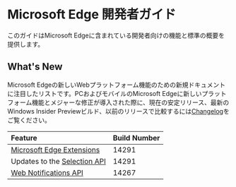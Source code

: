 <!--# Microsoft Edge Developer Guide -->
# Microsoft Edge 開発者ガイド

<!-- This guide provides an overview of the developer features and standards included in Microsoft Edge. -->

このガイドはMicrosoft Edgeに含まれている開発者向けの機能と標準の概要を提供します。

## What's New

<!--
This list highlights new documentation for new web platform features in Microsoft Edge. To compare the current stable releases, latest Windows Insider Preview builds, and previous releases to see when new platform features and major fixes were introduced in Microsoft Edge for PC and mobile, see the [Changelog](https://developer.microsoft.com/en-us/microsoft-edge/platform/changelog/).
-->

Microsoft Edgeの新しいWebプラットフォーム機能のための新規ドキュメントに注目したリストです。PCおよびモバイルのMicrosoft Edgeに新しいプラットフォーム機能とメジャーな修正が導入された際に、現在の安定リリース、最新のWindows Insider Previewビルド、以前のリリースで比較するには[Changelog](https://developer.microsoft.com/en-us/microsoft-edge/platform/changelog/)をご覧ください。

Feature | Build Number
:----------| :-------------
[Microsoft Edge Extensions](../extensions) | 14291
Updates to the [Selection  API](./html5/selection-api) | 14291
[Web Notifications API](./device/web-notifications-api)| 14267
